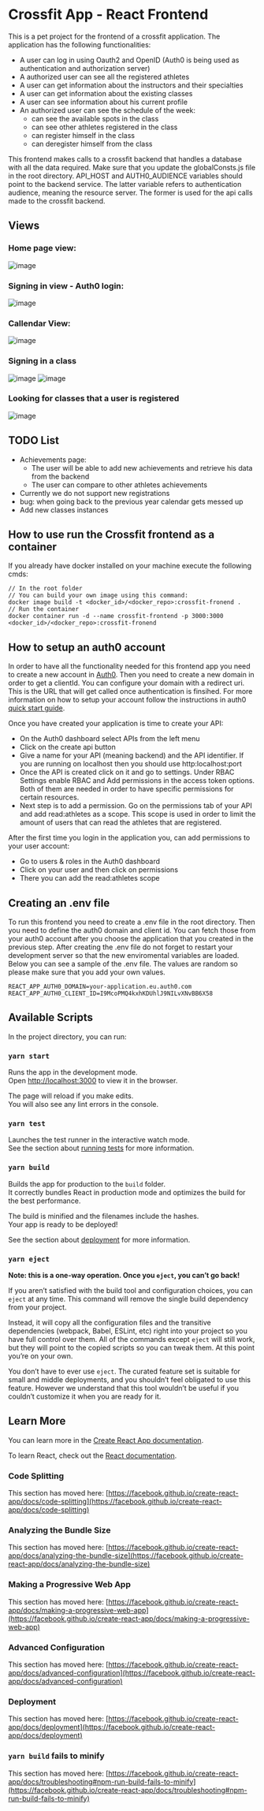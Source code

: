 # Crossfit App - React Frontend

This is a pet project for the frontend of a crossfit application.
The application has the following functionalities:

- A user can log in using Oauth2 and OpenID (Auth0 is being used as authentication and authorization server)
- A authorized user can see all the registered athletes
- A user can get information about the instructors and their specialties
- A user can get information about the existing classes
- A user can see information about his current profile
- An authorized user can see the schedule of the week:
  - can see the available spots in the class
  - can see other athletes registered in the class
  - can register himself in the class
  - can deregister himself from the class

This frontend makes calls to a crossfit backend that handles a database with all the data required. Make sure that you update the globalConsts.js file in the root directory. API_HOST and AUTH0_AUDIENCE variables should point to the backend service. The latter variable refers to authentication audience, meaning the resource server. The former is used for the api calls made to the crossfit backend.

## Views

### Home page view:

![image](https://user-images.githubusercontent.com/34338768/103912088-26a68400-5107-11eb-8e91-45d70fbcd89e.png)

### Signing in view - Auth0 login:

![image](https://user-images.githubusercontent.com/34338768/103912155-3b831780-5107-11eb-9e57-7d9d4e377f4b.png)

### Callendar View:

![image](https://user-images.githubusercontent.com/34338768/103911513-6caf1800-5106-11eb-9032-94c2b3c3c5ba.png)

### Signing in a class

![image](https://user-images.githubusercontent.com/34338768/103911823-cfa0af00-5106-11eb-816f-a038f5523ba0.png)
![image](https://user-images.githubusercontent.com/34338768/103911753-b4ce3a80-5106-11eb-8d4e-98f0a648ed68.png)

### Looking for classes that a user is registered

![image](https://user-images.githubusercontent.com/34338768/103911978-024aa780-5107-11eb-8f0c-eddd261c77ff.png)

## TODO List

- Achievements page:
  - The user will be able to add new achievements and retrieve his data from the backend
  - The user can compare to other athletes achievements
- Currently we do not support new registrations
- bug: when going back to the previous year calendar gets messed up
- Add new classes instances

## How to use run the Crossfit frontend as a container

If you already have docker installed on your machine execute the following cmds:

```
// In the root folder
// You can build your own image using this command:
docker image build -t <docker_id>/<docker_repo>:crossfit-fronend .
// Run the container
docker container run -d --name crossfit-frontend -p 3000:3000 <docker_id>/<docker_repo>:crossfit-fronend
```

## How to setup an auth0 account

In order to have all the functionality needed for this frontend app you need
to create a new account in [Auth0](https://auth0.com/). Then you need to create a new domain
in order to get a clientId. You can configure your domain with a redirect uri.
This is the URL that will get called once authentication is finsihed. For
more information on how to setup your account follow the instructions in auth0 [quick start guide](https://auth0.com/docs/quickstart/spa/react).

Once you have created your application is time to create your API:

- On the Auth0 dashboard select APIs from the left menu
- Click on the create api button
- Give a name for your API (meaning backend) and the API identifier. If you are running on localhost then you should use
  http:localhost:port
- Once the API is created click on it and go to settings. Under RBAC Settings enable RBAC and Add permissions in the access token
  options. Both of them are needed in order to have specific permissions for certain resources.
- Next step is to add a permission. Go on the permissions tab of your API and add read:athletes as a scope. This scope is used
  in order to limit the amount of users that can read the athletes that are registered.

After the first time you login in the application you, can add permissions to your user account:

- Go to users & roles in the Auth0 dashboard
- Click on your user and then click on permissions
- There you can add the read:athletes scope

## Creating an .env file

To run this frontend you need to create a .env file in the root directory. Then you
need to define the auth0 domain and client id. You can fetch those from your auth0 account after you choose the application that you created in the previous step. After
creating the .env file do not forget to restart your development server so that the
new enviromental variables are loaded. Below you can see a sample of the .env file.
The values are random so please make sure that you add your own values.

```
REACT_APP_AUTH0_DOMAIN=your-application.eu.auth0.com
REACT_APP_AUTH0_CLIENT_ID=I9McoPMQ4kxhKDUhlJ9NILvXNvBB6X58
```

## Available Scripts

In the project directory, you can run:

### `yarn start`

Runs the app in the development mode.\
Open [http://localhost:3000](http://localhost:3000) to view it in the browser.

The page will reload if you make edits.\
You will also see any lint errors in the console.

### `yarn test`

Launches the test runner in the interactive watch mode.\
See the section about [running tests](https://facebook.github.io/create-react-app/docs/running-tests) for more information.

### `yarn build`

Builds the app for production to the `build` folder.\
It correctly bundles React in production mode and optimizes the build for the best performance.

The build is minified and the filenames include the hashes.\
Your app is ready to be deployed!

See the section about [deployment](https://facebook.github.io/create-react-app/docs/deployment) for more information.

### `yarn eject`

**Note: this is a one-way operation. Once you `eject`, you can’t go back!**

If you aren’t satisfied with the build tool and configuration choices, you can `eject` at any time. This command will remove the single build dependency from your project.

Instead, it will copy all the configuration files and the transitive dependencies (webpack, Babel, ESLint, etc) right into your project so you have full control over them. All of the commands except `eject` will still work, but they will point to the copied scripts so you can tweak them. At this point you’re on your own.

You don’t have to ever use `eject`. The curated feature set is suitable for small and middle deployments, and you shouldn’t feel obligated to use this feature. However we understand that this tool wouldn’t be useful if you couldn’t customize it when you are ready for it.

## Learn More

You can learn more in the [Create React App documentation](https://facebook.github.io/create-react-app/docs/getting-started).

To learn React, check out the [React documentation](https://reactjs.org/).

### Code Splitting

This section has moved here: [https://facebook.github.io/create-react-app/docs/code-splitting](https://facebook.github.io/create-react-app/docs/code-splitting)

### Analyzing the Bundle Size

This section has moved here: [https://facebook.github.io/create-react-app/docs/analyzing-the-bundle-size](https://facebook.github.io/create-react-app/docs/analyzing-the-bundle-size)

### Making a Progressive Web App

This section has moved here: [https://facebook.github.io/create-react-app/docs/making-a-progressive-web-app](https://facebook.github.io/create-react-app/docs/making-a-progressive-web-app)

### Advanced Configuration

This section has moved here: [https://facebook.github.io/create-react-app/docs/advanced-configuration](https://facebook.github.io/create-react-app/docs/advanced-configuration)

### Deployment

This section has moved here: [https://facebook.github.io/create-react-app/docs/deployment](https://facebook.github.io/create-react-app/docs/deployment)

### `yarn build` fails to minify

This section has moved here: [https://facebook.github.io/create-react-app/docs/troubleshooting#npm-run-build-fails-to-minify](https://facebook.github.io/create-react-app/docs/troubleshooting#npm-run-build-fails-to-minify)
